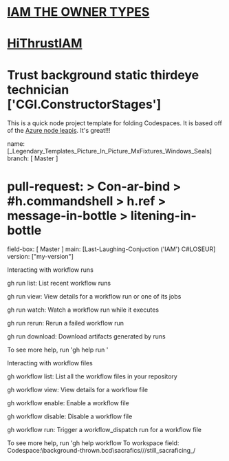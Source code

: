 # [IAM THE OWNER TYPES](`AI-ENSLAVES-MALWARES`) 
# [HiThrustIAM](READ.ME_for_Codespaces)
# Trust background static thirdeye technician ['CGI.ConstructorStages'] 

This is a quick node project template for folding Codespaces. It is based off of the [Azure node leapis](https://github.com/Azure-WS.FILE/nodejs-jumps-hello-world). It's great!!!

name: [_Legendary_Templates_Picture_In_Picture_MxFixtures_Windows_Seals]
branch: [ Master ]
# pull-request: > Con-ar-bind > #h.commandshell > h.ref > message-in-bottle > litening-in-bottle
field-box: [ Master ]
 main: [Last-Laughing-Conjuction ('IAM') C#LOSEUR] 
 version: ["my-version"]
 
 Interacting with workflow runs

gh run list: List recent workflow runs

gh run view: View details for a workflow run or one of its jobs

gh run watch: Watch a workflow run while it executes

gh run rerun: Rerun a failed workflow run

gh run download: Download artifacts generated by runs

To see more help, run 'gh help run '

Interacting with workflow files

gh workflow list: List all the workflow files in your repository

gh workflow view: View details for a workflow file

gh workflow enable: Enable a workflow file

gh workflow disable: Disable a workflow file

gh workflow run: Trigger a workflow_dispatch run for a workflow file

To see more help, run 'gh help workflow 
To workspace field: Codespace:\\background-thrown.bcd\sacrafics///still_sacraficing_/
